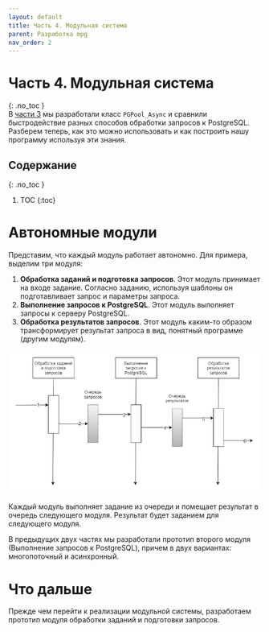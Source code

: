 ```yaml
---
layout: default
title: Часть 4. Модульная система
parent: Разработка mpg
nav_order: 2
---
```

# Часть 4. Модульная система
{: .no_toc }  
В [части 3](./PGConnection3.md) мы разработали класс ```PGPool_Async``` и сравнили быстродействие разных способов обработки запросов к PostgreSQL.  
Разберем теперь, как это можно использовать и как построить нашу программу используя эти знания.  
## Содержание
{: .no_toc }  
1. TOC
{:toc}

# Автономные модули 
Представим, что каждый модуль работает автономно. Для примера, выделим три модуля:
1. **Обработка заданий и подготовка запросов**. Этот модуль принимает на входе задание. Согласно заданию, используя шаблоны он подготавливает запрос и параметры запроса.
2. **Выполнение запросов к PostgreSQL**. Этот модуль выполняет запросы к серверу PostgreSQL.
3. **Обработка результатов запросов**. Этот модуль каким-то образом трансформирует результат запроса в вид, понятный программе (другим модулям).

![TO DO](./img/TO-DO-1.png)
  
Каждый модуль выполняет задание из очереди и помещает результат в очередь следующего модуля. Результат будет заданием для следующего модуля.  
  
В предыдущих двух частях мы разработали прототип второго модуля (Выполнение запросов к PostgreSQL), причем в двух вариантах: многопоточный и асинхронный.

# Что дальше
Прежде чем перейти к реализации модульной системы, разработаем прототип модуля обработки заданий и подготовки запросов.
